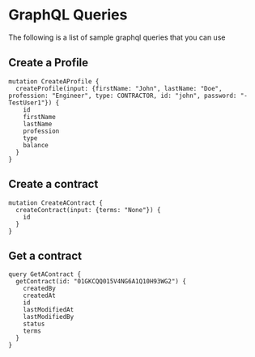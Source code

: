 # GraphQL Queries

The following is a list of sample graphql queries that you can use

## Create a Profile
```
mutation CreateAProfile {
  createProfile(input: {firstName: "John", lastName: "Doe", profession: "Engineer", type: CONTRACTOR, id: "john", password: "-TestUser1"}) {
    id
    firstName
    lastName
    profession
    type
    balance
  }
}
```

## Create a contract
```
mutation CreateAContract {
  createContract(input: {terms: "None"}) {
    id
  }
}
```

## Get a contract
```
query GetAContract {
  getContract(id: "01GKCQQ015V4NG6A1Q10H93WG2") {
    createdBy
    createdAt
    id
    lastModifiedAt
    lastModifiedBy
    status
    terms
  }
}
```